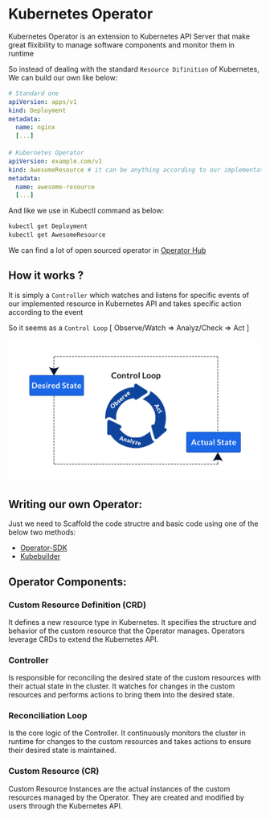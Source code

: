 # Kubernetes Operator

Kubernetes Operator is an extension to Kubernetes API Server that make great flixibility to manage software components and monitor them in runtime

So instead of dealing with the standard `Resource Difinition` of Kubernetes, We can build our own like below:

```yaml
# Standard one
apiVersion: apps/v1
kind: Deployment
metadata:
  name: nginx
  [...]

# Kubernetes Operator
apiVersion: example.com/v1
kind: AwesomeResource # it can be anything according to our implementation and use case
metadata:
  name: awesome-resource
  [...]
```

And like we use in Kubectl command as below:

```bash
kubectl get Deployment
kubectl get AwesomeResource
```

We can find a lot of open sourced operator in [Operator Hub](https://operatorhub.io/)

## How it works ?

It is simply a `Controller` which watches and listens for specific events of our implemented resource in Kubernetes API and takes specific action according to the event

So it seems as a `Control Loop` [ Observe/Watch => Analyz/Check => Act ]

![](./img/operator-loop.png)

## Writing our own Operator:

Just we need to Scaffold the code structre and basic code using one of the below two methods:
  - [Operator-SDK](https://github.com/operator-framework/operator-sdk)
  - [Kubebuilder](https://github.com/kubernetes-sigs/kubebuilder)

## Operator Components:

### Custom Resource Definition (CRD)
It defines a new resource type in Kubernetes. It specifies the structure and behavior of the custom resource that the Operator manages. Operators leverage CRDs to extend the Kubernetes API.

### Controller
Is responsible for reconciling the desired state of the custom resources with their actual state in the cluster. It watches for changes in the custom resources and performs actions to bring them into the desired state.

### Reconciliation Loop
Is the core logic of the Controller. It continuously monitors the cluster in runtime for changes to the custom resources and takes actions to ensure their desired state is maintained.

### Custom Resource (CR)
Custom Resource Instances are the actual instances of the custom resources managed by the Operator. They are created and modified by users through the Kubernetes API.







